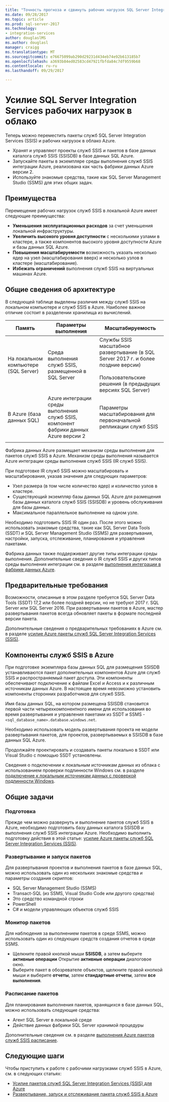 ```yaml
---
title: "Точность прогноза и сдвинуть рабочих нагрузок SQL Server Integration Services в облаке | Документы Microsoft"
ms.date: 09/28/2017
ms.topic: article
ms.prod: sql-server-2017
ms.technology:
- integration-services
author: douglaslMS
ms.author: douglasl
manager: craigg
ms.translationtype: MT
ms.sourcegitcommit: e76675099ab290d29231d434eb74e92b613185b7
ms.openlocfilehash: a3693b84ed02583cd47921fbfda84c7df9559b68
ms.contentlocale: ru-ru
ms.lasthandoff: 09/29/2017

---
```

# <a name="lift-and-shift-sql-server-integration-services-workloads-to-the-cloud"></a>Усилие SQL Server Integration Services рабочих нагрузок в облако
Теперь можно переместить пакеты служб SQL Server Integration Services (SSIS) и рабочих нагрузок в облако Azure.
-   Хранят и управляют проекты служб SSIS и пакетов в базе данных каталога служб SSIS (SSISDB) в базе данных SQL Azure.
-   Запускайте пакеты в экземпляре среды выполнения служб SSIS интеграции Azure, реализована как часть фабрики данных Azure версии 2.
-   Используйте знакомые средства, такие как SQL Server Management Studio (SSMS) для этих общих задач.

## <a name="benefits"></a>Преимущества
Перемещение рабочих нагрузок служб SSIS в локальной Azure имеет следующие преимущества:
-   **Уменьшения эксплуатационных расходов** за счет уменьшения локальной инфраструктуры.
-   **Увеличить высокого уровня доступности** с несколькими узлами в кластере, а также компонентов высокого уровня доступности Azure и базы данных SQL Azure.
-   **Повышения масштабируемости** возможность указать несколько ядер на узел (масштабирования вверх) и несколько узлов в кластере (масштабирование).
-   **Избежать ограничений** выполнения служб SSIS на виртуальных машинах Azure.

## <a name="architecture-overview"></a>Общие сведения об архитектуре
В следующей таблице выделены различия между служб SSIS на локальном компьютере и служб SSIS в Azure. Наиболее важное отличие состоит в разделении хранилища из вычислений.

| Память | Параметры выполнения | Масштабируемость |
|---|---|---|
| На локальном компьютере (SQL Server) | Среда выполнения служб SSIS, размещенной в SQL Server | Службы SSIS масштабное развертывание (в SQL Server 2017 г. и более поздние версии)<br/><br/>Пользовательские решения (в предыдущих версиях SQL Server) |
| В Azure (база данных SQL) | Azure интеграции среды выполнения служб SSIS, компонент фабрики данных Azure версии 2 | Параметры масштабирования для первоначальной репликации служб SSIS |
| | | |

Фабрика данных Azure размещает механизм среды выполнения для пакетов служб SSIS в Azure. Механизм среды выполнения называется Azure интеграции среды выполнения служб SSIS (IR служб SSIS).

При подготовке IR служб SSIS можно масштабировать и масштабирования, указав значения для следующих параметров:
-   Узел размера (в том числе количество ядер) и количество узлов в кластере.
-   Существующий экземпляр базы данных SQL Azure для размещения базы данных каталога служб SSIS (SSISDB) и уровень обслуживания для базы данных.
-   Максимальное параллельное выполнение на одном узле.

Необходимо подготовить SSIS IR один раз. После этого можно использовать знакомые средства, такие как SQL Server Data Tools (SSDT) и SQL Server Management Studio (SSMS) для развертывания, настройки, запуска, отслеживание, планирования и управления пакетами.

Фабрика данных также поддерживает другие типы интеграции среды выполнения. Дополнительные сведения о IR служб SSIS и других типов среды выполнения интеграции см. в разделе [выполнения интеграции в фабрике данных Azure](/azure/data-factory/concepts-integration-runtime.md).

## <a name="prerequisites"></a>Предварительные требования
Возможности, описанные в этом разделе требуется SQL Server Data Tools (SSDT) 17,2 или более поздней версии, но не требуют 2017 г. SQL Server или SQL Server 2016. При развертывании пакетов в Azure, мастер развертывания пакетов всегда обновляет пакеты в формате последней версии пакета.

Дополнительные сведения о предварительных требованиях в Azure см. в разделе [усилие Azure пакеты служб SQL Server Integration Services (SSIS)](/azure/data-factory/quickstart-lift-shift-ssis-packages-powershell.md).

## <a name="ssis-features-on-azure"></a>Компоненты служб SSIS в Azure

При подготовке экземпляра базы данных SQL для размещения SSISDB устанавливаются пакет дополнительных компонентов Azure для служб SSIS и распространяемый пакет доступа. Эти компоненты обеспечивают подключение к файлам Excel и Access и к различным источникам данных Azure. В настоящее время невозможно установить компоненты сторонних разработчиков для служб SSIS.

Имя базы данных SQL, на котором размещена SSISDB становится первой части четырехкомпонентного имени для использования во время развертывания и управления пакетами из SSDT и SSMS - `<sql_database_name>.database.windows.net`.

Необходимо использовать модель развертывания проекта не модели развертывания пакетов, для проектов, развертываемых в SSISDB в базе данных SQL Azure.

Продолжайте проектировать и создавать пакеты локально в SSDT или Visual Studio с помощью SSDT установлены.

Сведения о подключении к локальным источникам данных из облака с использованием проверки подлинности Windows см. в разделе [подключение к локальным источникам данных с проверкой подлинности Windows](ssis-azure-connect-with-windows-auth.md).

## <a name="common-tasks"></a>Общие задачи

### <a name="provision"></a>Подготовка
Прежде чем можно развернуть и выполнение пакетов служб SSIS в Azure, необходимо подготовить базу данных каталога SSISDB и выполнения служб SSIS интеграции Azure. Необходимо выполнить подготовку действия в этой статье: [усилие Azure пакеты служб SQL Server Integration Services (SSIS)](/azure/data-factory/quickstart-lift-shift-ssis-packages-powershell.md).

### <a name="deploy-and-run-packages"></a>Развертывание и запуск пакетов
Для развертывания проектов и выполнения пакетов в базе данных SQL, можно использовать один из нескольких знакомые средства и параметры создания скриптов:
-   SQL Server Management Studio (SSMS)
-   Transact-SQL (из SSMS, Visual Studio Code или другого средства)
-   Это средство командной строки
-   PowerShell
-   C# и модели управляющих объектов служб SSIS

### <a name="monitor-packages"></a>Монитор пакетов
Для наблюдения за выполнением пакетов в среде SSMS, можно использовать один из следующих средств создания отчетов в среде SSMS.
-   Щелкните правой кнопкой мыши **SSISDB**, а затем выберите **активные операции** Открытие **активные операции** диалоговое окно.
-   Выберите пакет в обозревателе объектов, щелкните правой кнопкой мыши и выберите **отчеты**, затем **стандартные отчеты**, затем **все выполнения**.

### <a name="schedule-packages"></a>Расписание пакетов
Для планирования выполнения пакетов, хранящихся в базе данных SQL, можно использовать следующие средства:
-   Агент SQL Server в локальной среде
-   Действие данных фабрики SQL Server хранимой процедуры

Дополнительные сведения см. в разделе [выполнения Azure пакетов служб SSIS расписание](ssis-azure-schedule-packages.md).

## <a name="next-steps"></a>Следующие шаги
Чтобы приступить к работе с рабочими нагрузками служб SSIS в Azure, см. в следующих статьях:
-   [Усилие пакетов служб SQL Server Integration Services (SSIS) для Azure](/azure/data-factory/quickstart-lift-shift-ssis-packages-powershell.md)
-   [Развертывание, запуск и отслеживание пакета служб SSIS в Azure](ssis-azure-deploy-run-monitor-tutorial.md)

